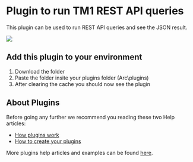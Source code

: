 # Plugin to run TM1 REST API queries
This plugin can be used to run REST API queries and see the JSON result.

<img src="https://downloads.cubewise.com/web_assets/arc-pulgins/plugins-restapi-query.gif" />

## Add this plugin to your environment
1. Download the folder
2. Paste the folder insite your plugins folder (Arc\plugins)
3. After clearing the cache you should now see the plugin

## About Plugins
Before going any further we recommend you reading these two Help articles:
* [How plugins work](https://code.cubewise.com/arc-docs/how-plugins-work)
* [How to create your plugins](https://code.cubewise.com/arc-docs/how-to-create-your-plugins)

More plugins help articles and examples can be found [here](https://code.cubewise.com/arc-plugins).
